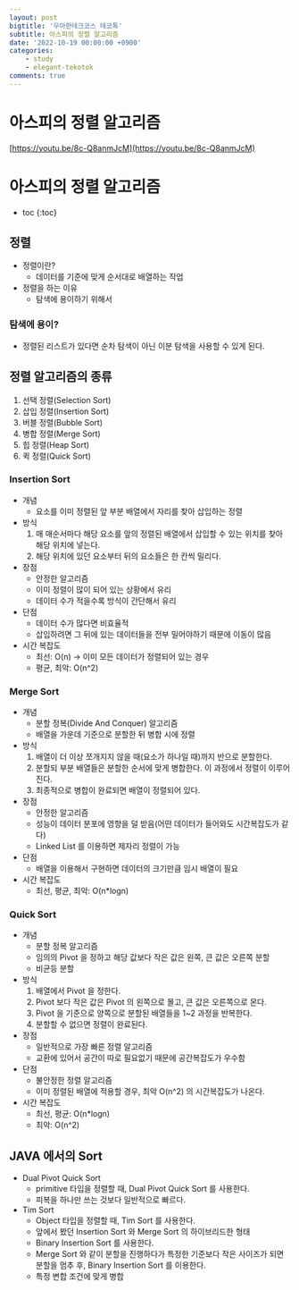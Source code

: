 ```yaml
---
layout: post
bigtitle: '우아한테크코스 테코톡'
subtitle: 아스피의 정렬 알고리즘
date: '2022-10-19 00:00:00 +0900'
categories:
    - study
    - elegant-tekotok
comments: true
---
```


# 아스피의 정렬 알고리즘
[https://youtu.be/8c-Q8anmJcM](https://youtu.be/8c-Q8anmJcM)

# 아스피의 정렬 알고리즘
* toc
{:toc}

## 정렬
+ 정렬이란?
  + 데이터를 기준에 맞게 순서대로 배열하는 작업
+ 정렬을 하는 이유 
  + 탐색에 용이하기 위해서 

### 탐색에 용이?
+ 정렬된 리스트가 있다면 순차 탐색이 아닌 이분 탐색을 사용할 수 있게 된다. 

## 정렬 알고리즘의 종류 
1. 선택 정렬(Selection Sort)
2. 삽입 정렬(Insertion Sort)
3. 버블 정렬(Bubble Sort)
4. 병합 정렬(Merge Sort)
5. 힙 정렬(Heap Sort)
6. 퀵 정렬(Quick Sort)

### Insertion Sort
+ 개념 
  + 요소를 이미 정렬된 앞 부분 배열에서 자리를 찾아 삽입하는 정렬
+ 방식
  1. 매 매순서마다 해당 요소를 앞의 정렬된 배열에서 삽입할 수 있는 위치를 찾아 해당 위치에 넣는다.
  2. 해당 위치에 있던 요소부터 뒤의 요소들은 한 칸씩 밀리다.
+ 장점
  + 안정한 알고리즘
  + 이미 정렬이 많이 되어 있는 상황에서 유리
  + 데이터 수가 적을수록 방식이 간단해서 유리 
+ 단점
  + 데이터 수가 많다면 비효율적
  + 삽입하려면 그 뒤에 있는 데이터들을 전부 밀어야하기 때문에 이동이 많음
+ 시간 복잡도 
  + 최선: O(n) -> 이미 모든 데이터가 정렬되어 있는 경우
  + 평균, 최악: O(n^2)

### Merge Sort
+ 개념
  + 분할 정복(Divide And Conquer) 알고리즘
  + 배열을 가운데 기준으로 분할한 뒤 병합 시에 정렬
+ 방식
  1. 배열이 더 이상 쪼개지지 않을 때(요소가 하나일 때)까지 반으로 분할한다.
  2. 분할되 부분 배열들은 분할한 순서에 맞게 병합한다. 이 과정에서 정렬이 이루어진다.
  3. 최종적으로 병합이 완료되면 배열이 정렬되어 있다.
+ 장점
  + 안정한 알고리즘 
  + 성능이 데이터 분포에 영향을 덜 받음(어떤 데이터가 들어와도 시간복잡도가 같다)
  + Linked List 를 이용하면 제자리 정렬이 가능
+ 단점 
  + 배열을 이용해서 구현하면 데이터의 크기만큼 임시 배열이 필요
+ 시간 복잡도
  + 최선, 평균, 최악: O(n*logn)

### Quick Sort
+ 개념
  + 분할 정복 알고리즘
  + 임의의 Pivot 을 정하고 해당 값보다 작은 값은 왼쪽, 큰 값은 오른쪽 분할
  + 비균등 분할
+ 방식 
  1. 배열에서 Pivot 을 정한다.
  2. Pivot 보다 작은 값은 Pivot 의 왼쪽으로 몰고, 큰 값은 오른쪽으로 몬다.
  3. Pivot 을 기준으로 양쪽으로 분할된 배열들을 1~2 과정을 반복한다.
  4. 분할할 수 없으면 정렬이 완료된다.
+ 장점
  + 일반적으로 가장 빠른 정렬 알고리즘
  + 교환에 있어서 공간이 따로 필요없기 때문에 공간복잡도가 우수함
+ 단점
  + 불안정한 정렬 알고리즘
  + 이미 정렬된 배열에 적용할 경우, 최악 O(n^2) 의 시간복잡도가 나온다.
+ 시간 복잡도
  + 최선, 평균: O(n*logn)
  + 최악: O(n^2)

## JAVA 에서의 Sort
+ Dual Pivot Quick Sort
  + primitive 타입을 정렬할 때, Dual Pivot Quick Sort 를 사용한다.
  + 피복을 하나만 쓰는 것보다 일반적으로 빠르다.
+ Tim Sort
  + Object 타입을 정렬할 때, Tim Sort 를 사용한다.
  + 앞에서 봤던 Insertion Sort 와 Merge Sort 의 하이브리드한 형태
  + Binary Insertion Sort 를 사용한다.
  + Merge Sort 와 같이 분할을 진행하다가 특정한 기준보다 작은 사이즈가 되면 분할을 멈추 후, Binary Insertion Sort 를 이용한다. 
  + 특정 변합 조건에 맞게 병합